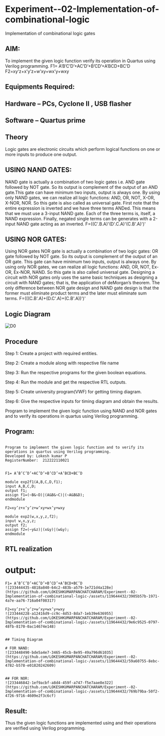 # Experiment--02-Implementation-of-combinational-logic
Implementation of combinational logic gates
 
## AIM:
To implement the given logic function verify its operation in Quartus using Verilog programming.
 F1= A’B’C’D’+AC’D’+B’CD’+A’BCD+BC’D
F2=xy’z+x’y’z+w’xy+wx’y+wxy
 
 
 
## Equipments Required:
## Hardware – PCs, Cyclone II , USB flasher
## Software – Quartus prime


## Theory
Logic gates are electronic circuits which perform logical functions on one or more inputs
to produce one output.

## USING NAND GATES:
NAND gate is actually a combination of two logic gates i.e. AND gate followed by NOT
gate. So its output is complement of the output of an AND gate.This gate can have
minimum two inputs, output is always one. By using only NAND gates, we can realize all
logic functions: AND, OR, NOT, X-OR, X-NOR, NOR. So this gate is also called as universal
gate. First note that the entire expression is inverted and we have three terms ANDed. This
means that we must use a 3-input NAND gate. Each of the three terms is, itself, a NAND
expression. Finally, negated single terms can be generates with a 2-input NAND gate
acting as an inverted.
F=((C'.B.A)'(D'.C.A)'(C.B'.A)')'

## USING NOR GATES:
Using NOR gates NOR gate is actually a combination of two logic gates: OR gate followed
by NOT gate. So its output is complement of the output of an OR gate. This gate can have
minimum two inputs, output is always one. By using only NOR gates, we can realize all
logic functions: AND, OR, NOT, Ex-OR, Ex-NOR, NAND. So this gate is also called universal
gate. Designing a circuit with NOR gates only uses the same basic techniques as designing
a circuit with NAND gates; that is, the application of deMorgan’s theorem. The only
difference between NOR gate design and NAND gate design is that the former must
eliminate product terms and the later must eliminate sum terms.
F=(((C.B'.A)+(D.C'.A)+(C.B'.A))')'

## Logic Diagram
![D0](https://user-images.githubusercontent.com/119644432/233999418-318ac286-3cc1-4ac4-a7d6-3507012ffb28.png)

## Procedure
Step 1: Create a project with required entities.

Step 2: Create a module along with respective file name

Step 3: Run the respective programs for the given boolean equations.

Step 4: Run the module and get the respective RTL outputs.

Step 5: Create university program(VWF) for getting timing diagram.

Step 6: Give the respective inputs for timing diagram and obtain the results.

Program to implement the given logic function using NAND and NOR gates and to verify
its operations in quartus using Verilog programming.

## Program:
```

Program to implement the given logic function and to verify its operations in quartus using Verilog programming.
Developed by: Lokesh kumar P
RegisterNumber:  212222110021


F1= A’B’C’D’+AC’D’+B’CD’+A’BCD+BC’D

module exp2f1(A,B,C,D,f1);
input A,B,C,D;
output f1;
assign f1=(~B&~D)|(A&B&~C)|(~A&B&D);
endmodule

F2=xy’z+x’y’z+w’xy+wx’y+wxy

module exp2(w,x,y,z,f2);
input w,x,y,z;
output f2;
assign f2=(~y&z)|(x&y)|(w&y);
endmodule
```

## RTL realization

# output:
```
F1= A’B’C’D’+AC’D’+B’CD’+A’BCD+BC’D
![233444435-4818a840-64c2-483b-a579-1e721d4a128e](https://github.com/LOKESHKUMARPANCHATCHARAM/Experiment--02-Implementation-of-combinational-logic-/assets/119644432/3905b57b-1971-4a7e-aa76-716a04f08317)

F2=xy’z+x’y’z+w’xy+wx’y+wxy
![233444228-a12416d9-cc9c-4d53-8da7-1eb39e636955](https://github.com/LOKESHKUMARPANCHATCHARAM/Experiment--02-Implementation-of-combinational-logic-/assets/119644432/9e6c9525-0797-48fb-8170-0ac14674e148)


## Timing Diagram

# FOR NAND:
![233448490-bde5a4e7-3465-45cb-8e95-49a796d61035](https://github.com/LOKESHKUMARPANCHATCHARAM/Experiment--02-Implementation-of-combinational-logic-/assets/119644432/59a60755-8ebc-4782-b578-e01820242609)


## FOR NOR:
![233446842-1ef9acbf-a8d4-459f-a747-f5e7aae8e322](https://github.com/LOKESHKUMARPANCHATCHARAM/Experiment--02-Implementation-of-combinational-logic-/assets/119644432/769b79ba-50f2-4726-9716-4609e2f3c6cf)

```

## Result:
Thus the given logic functions are implemented using  and their operations are verified using Verilog programming.
